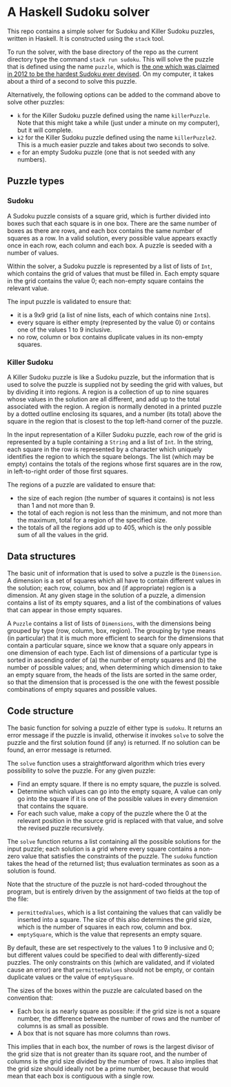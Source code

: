 # A Haskell Sudoku solver

This repo contains a simple solver for Sudoku and Killer Sudoku puzzles, written in Haskell. 
It is constructed using the `stack` tool.

To run the solver, with the base directory of the repo as the current directory type the command 
`stack run sudoku`. This will solve the puzzle that is defined using the name `puzzle`, which
is [the one which was 
claimed in 2012 to be the hardest Sudoku ever devised](https://abcnews.go.com/blogs/headlines/2012/06/can-you-solve-the-hardest-ever-sudoku). On my
computer, it takes about a third of a second to solve
this puzzle.

Alternatively, the following options can be added to the command above to solve other puzzles:

* `k` for the Killer Sudoku puzzle defined using the name `killerPuzzle`. Note that this might take
a while (just under a minute on my computer), but it will complete.
* `k2` for the Killer Sudoku puzzle defined using the name `killerPuzzle2`. This is a much easier
puzzle and takes about two seconds to solve.
* `e` for an empty Sudoku puzzle (one that is not seeded with any numbers).

## Puzzle types

### Sudoku

A Sudoku puzzle consists of a square grid, which is further divided into boxes such that each square
is in one box. There are the same number of boxes as there are rows, and
each box contains the same number of squares as a row.
In a valid solution, every possible value appears exactly once in each row, each column and each box. A puzzle is
seeded with a number of values.

Within the solver, a Sudoku puzzle is represented by a list of lists of `Int`, 
which contains the grid of values that
must be filled in. Each empty square in the grid contains the value 0; each non-empty square contains
the relevant value.

The input puzzle is validated to ensure that:

* it is a 9x9 grid (a list of nine lists, each of which contains nine `Int`s).
* every square is either empty (represented by the value 0) or contains one
of the values 1 to 9 inclusive.
* no row, column or box contains duplicate values in its non-empty
squares.

### Killer Sudoku

A Killer Sudoku puzzle is like a Sudoku puzzle, but the information that is used to solve
the puzzle is supplied not by seeding the grid with values, but by dividing it into regions.
A region is a collection of
up to nine squares whose values in the solution are all different, and add up
to the total associated with the region.
A region is normally denoted in a printed puzzle by a dotted outline
enclosing its squares, and a number (its total) above the square in the region that is closest to
the top left-hand corner of the puzzle.

In the input representation of a Killer Sudoku puzzle, each row of the grid is represented by a tuple containing
a `String` and a list of `Int`. In the string, each square in the row is represented by a character which uniquely
identifies the region to which the square belongs. The list (which may be empty) contains the totals of the regions 
whose first squares are in the row, in left-to-right order of those first squares.

The regions of a puzzle are validated to ensure that:

* the size of each region (the number of squares it contains) is not less than 1 and not more than 9.
* the total of each region is not less than the minimum, and not more than the maximum, total for a region of the
specified size.
* the totals of all the regions add up to 405, which is the only possible sum of all the values in the grid.

## Data structures

The basic unit of information that is used to solve a puzzle is the `Dimension`. A dimension is a set of squares
which all have to contain different values in the solution; each row, column, box and (if appropriate) region is a
dimension. At any given stage in the solution of a puzzle, a dimension contains a list of its empty squares, and
a list of the combinations of values that can appear in those empty squares.

A `Puzzle` contains a list of lists of `Dimensions`, with the dimensions being grouped by type 
(row, column, box, region). The grouping by type means (in particular) that it is much more efficient 
to search for the dimensions that contain a particular square, since we know that a square only appears
in one dimension of each type. Each list of dimensions of a particular type is sorted in ascending order
of (a) the number of empty squares and (b) the number of possible values; and, when determining which
dimension to take an empty square from, the heads of the lists are sorted in the same order, so that
the dimension that is processed is the one with the fewest possible combinations of empty squares and
possible values.

## Code structure

The basic function for solving a puzzle of either type is `sudoku`. It returns an error message if 
the puzzle is invalid, otherwise it invokes `solve` to solve
the puzzle and the first solution found (if any) is returned. If no solution can be found, an error message is
returned.

The `solve` function uses a straightforward algorithm which tries every possibility to solve the puzzle.
For any given puzzle:

* Find an empty square. If there is no empty square, the puzzle is solved.
* Determine which values can go into the empty square, A value can only go into the square if 
it is one of the possible values in every dimension that contains the square.
* For each such value, make a copy of the puzzle where the 
0 at the relevant position in the source grid is replaced with that value, and solve the revised 
puzzle recursively.

The `solve` function returns a list containing
all the possible solutions for the input puzzle; each solution is a grid where 
every square contains a non-zero value that satisfies
the constraints of the puzzle.
The `sudoku` function takes the head of the
returned list; thus evaluation terminates as soon as a solution is found.

Note that the structure of the puzzle is not hard-coded throughout the program, but is
entirely driven by the assignment of two fields at the top of the file:

* `permittedValues`, which is a list containing the values that can validly be
inserted into a square. The size of this also determines the grid size, which is the
number of squares in each row, column and box.
* `emptySquare`, which is the value that represents an empty square.

By default, these are set respectively to the values 1 to 9 inclusive and 0; but
different values could be specified to deal with differently-sized puzzles. 
The only constraints on this (which are validated, and if violated cause
an error)
are that `permittedValues` should not be empty, or contain duplicate values or the value of `emptySquare`.

The sizes of the boxes within the puzzle are calculated based on the convention that:

* Each box is as nearly square as possible: if the grid size is not a square number, the difference between the number of rows and the number of columns is as small as possible.
* A box that is not square has more columns than rows.

This implies that in each box, the number of rows is the largest divisor of the grid size that is not greater than its square root, and the number of columns is the grid size divided by the number of rows. It also implies that the grid size should ideally not be a prime number, because that would mean that each box is contiguous with a single row.
